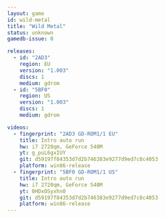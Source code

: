 ```yaml
---
layout: game
id: wild-metal
title: "Wild Metal"
status: unknown
gamedb-issue: 0

releases:
  - id: "2AD3"
    region: EU
    version: "1.003"
    discs: 1
    medium: gdrom
  - id: "5BF0"
    region: US
    version: "1.003"
    discs: 1
    medium: gdrom

videos:
  - fingerprint: "2AD3 GD-ROM1/1 EU"
    title: Intro auto run
    hw: i7 2720qm, GeForce 540M
    yt: g_puL6gxIUY
    git: d59197f84353d7d2b746383e9277d9ed7c8c4053
    platform: win86-release
  - fingerprint: "5BF0 GD-ROM1/1 US"
    title: Intro auto run
    hw: i7 2720qm, GeForce 540M
    yt: 0HDxOSyxhn0
    git: d59197f84353d7d2b746383e9277d9ed7c8c4053
    platform: win86-release
---
```

